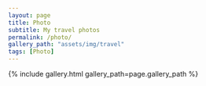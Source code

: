 ```yaml
---
layout: page
title: Photo
subtitle: My travel photos
permalink: /photo/
gallery_path: "assets/img/travel"
tags: [Photo]
---
```


<!--This is a photo gallery made from the static files in the `assets/img/pexels` folder. 
I wanted to create automatically a simple gallery from a folder without having to create a markdown page as you would for the portfolio.-->


{% include gallery.html gallery_path=page.gallery_path %}